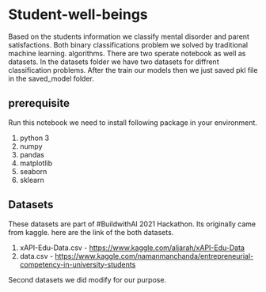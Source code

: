 # Student-well-beings
Based on the students information we classify mental disorder and parent satisfactions. Both binary classifications problem we solved by traditional machine learning. algorithms. There are two sperate notebook as well as datasets. In the datasets folder we have two datasets for diffrent classification problems. After the train our models then we just saved pkl file in the saved_model folder. 

## prerequisite 
Run this notebook we need to install following package in your environment. 
1. python 3
2. numpy
3. pandas
4. matplotlib
5. seaborn
6. sklearn

## Datasets
These datasets are part of #BuildwithAI 2021 Hackathon. Its originally came from kaggle. here are the link of the both datasets. 

1. xAPI-Edu-Data.csv - https://www.kaggle.com/aljarah/xAPI-Edu-Data
2. data.csv - https://www.kaggle.com/namanmanchanda/entrepreneurial-competency-in-university-students

Second datasets we did modify for our purpose. 


